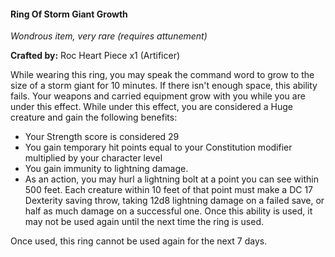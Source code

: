 #### Ring Of Storm Giant Growth
_Wondrous item, very rare (requires attunement)_

**Crafted by:** Roc Heart Piece x1 (Artificer)

While wearing this ring, you may speak the command word to grow to the size of a storm giant for 10 minutes. If there isn't enough space, this ability fails. Your weapons and carried equipment grow with you while you are under this effect. While under this effect, you are considered a Huge creature and gain the following benefits:
- Your Strength score is considered 29
- You gain temporary hit points equal to your Constitution modifier multiplied by your character level
- You gain immunity to lightning damage.
- As an action, you may hurl a lightning bolt at a point you can see within 500 feet. Each creature within 10 feet of that point must make a DC 17 Dexterity saving throw, taking 12d8 lightning damage on a failed save, or half as much damage on a successful one. Once this ability is used, it may not be used again until the next time the ring is used.

Once used, this ring cannot be used again for the next 7 days.
